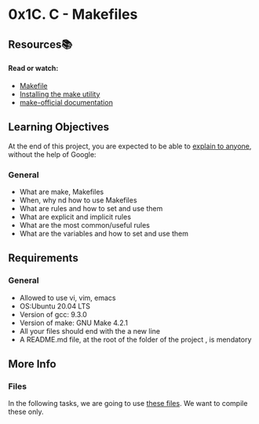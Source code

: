 # 0x1C. C - Makefiles
## Resources:books:
#### Read or watch:
* [Makefile](https://opensource.com/article/18/8/what-how-makefile)
* [Installing the make utility](https://www.geeksforgeeks.org/how-to-install-make-on-ubuntu/)
* [make-official documentation](https://www.gnu.org/software/make/manual/html_node/)
## Learning Objectives
At the end of this project, you are expected to be able to [explain to anyone](https://fs.blog/feynman-learning-technique/), without the help of Google:
### General
* What are make, Makefiles
* When, why nd how to use Makefiles
* What are rules and how to set and use them
* What are explicit and implicit rules
* What are the most common/useful rules
* What are the variables and how to set and use them
## Requirements 
### General
* Allowed to use vi, vim, emacs
* OS:Ubuntu 20.04 LTS
* Version of gcc: 9.3.0
* Version of make: GNU Make 4.2.1
* All your files should end with the a new line
* A README.md file, at the root of the folder of the project , is mendatory
## More Info
### Files
In the following tasks, we are going to use [these files](https://github.com/holbertonschool/0x1B.c). We want to compile these only.
